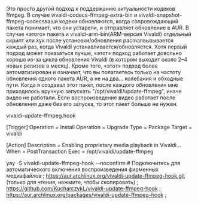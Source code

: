 Это просто другой подход к поддержанию актуальности кодеков ffmpeg. В случае vivaldi-codecs-ffmpeg-extra-bin и vivaldi-snapshot-ffmpeg-codecsваши кодеки обновляются, когда сопровождающий пакета понимает, что они устарели, и отправляет обновление в AUR. В случае «этого» пакета и vivaldi-arm-bin(ARM-версия Vivaldi) отдельный скрипт или хук после установки/обновления pacmanвызывается каждый раз, когда Vivaldi устанавливается/обновляется. Хотя первый подход может показаться лучше, «этот» подход работает довольно хорошо из-за цикла обновления Vivaldi (в котором выходит около 2–4 новых релизов в месяц). Кроме того, «этот» подход более автоматизирован и означает, что вы полагаетесь только на частоту обновления одного пакета AUR, а не на два... колебания и обходные пути.
Когда я создавал этот пакет, после каждого обновления мне приходилось вручную запускать "/opt/vivaldi/update-ffmpeg", иначе видео не работали. Если воспроизведение видео работает после обновления даже без его запуска, то этот пакет больше не нужен.

vivaldi-update-ffmpeg.hook

[Trigger]
Operation = Install
Operation = Upgrade
Type = Package
Target = vivaldi

[Action]
Description = Enabling proprietary media playback in Vivaldi…
When = PostTransaction
Exec = /opt/vivaldi/update-ffmpeg


yay -S vivaldi-update-ffmpeg-hook --noconfirm  # Подключитесь для автоматического включения воспроизведения фирменных медиафайлов ; https://aur.archlinux.org/vivaldi-update-ffmpeg-hook.git (только для чтения, нажмите, чтобы скопировать) ; https://github.com/KucharczykL/vivaldi-update-ffmpeg-hook ; https://aur.archlinux.org/packages/vivaldi-update-ffmpeg-hook ; 
